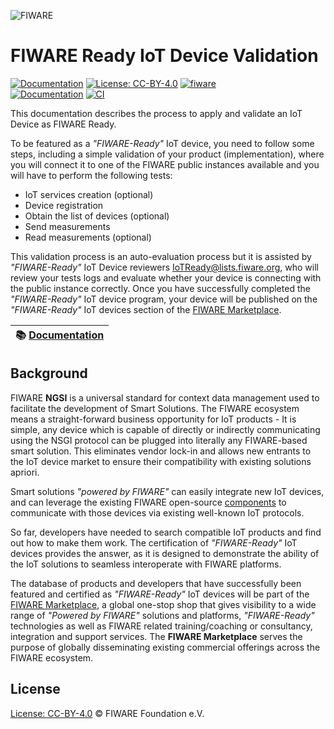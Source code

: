 ![FIWARE](https://fiware.github.io/specifications/img/fiware.png)

# FIWARE Ready IoT Device Validation

[![Documentation](https://nexus.lab.fiware.org/repository/raw/public/badges/chapters/documentation.svg)](https://fiware-marketplace.readthedocs.io)
[![License: CC-BY-4.0](https://img.shields.io/github/license/FIWARE-Ops/docs.FIWARE-ready-IoT-Devices-Validation.svg)](https://creativecommons.org/licenses/by/4.0/)
[![fiware](https://nexus.lab.fiware.org/repository/raw/public/badges/stackoverflow/fiware.svg)](https://stackoverflow.com/questions/tagged/fiware)
<br/>
[![Documentation](https://img.shields.io/readthedocs/fiware-marketplace.svg)](https://fiware-marketplace.readthedocs.io)
[![CI](https://github.com/FIWARE-Ops/Marketplace/workflows/CI/badge.svg)](https://github.com/FIWARE-Ops/Marketplace/actions?query=workflow%3ACI)

This documentation describes the process to apply and validate an IoT Device as FIWARE Ready.

To be featured as a _"FIWARE-Ready"_ IoT device, you need to follow some steps, including a simple validation of your
product (implementation), where you will connect it to one of the FIWARE public instances available and you will have to
perform the following tests:

-   IoT services creation (optional)
-   Device registration
-   Obtain the list of devices (optional)
-   Send measurements
-   Read measurements (optional)

This validation process is an auto-evaluation process but it is assisted by _"FIWARE-Ready"_ IoT Device reviewers
[IoTReady@lists.fiware.org](mailto:IoTReady@lists.fiware.org), who will review your tests logs and evaluate whether your
device is connecting with the public instance correctly. Once you have successfully completed the _"FIWARE-Ready"_ IoT
device program, your device will be published on the _"FIWARE-Ready"_ IoT devices section of the
[FIWARE Marketplace](https://marketplace.fiware.org/pages/devices).

| :books: [Documentation](https://fiware-marketplace.readthedocs.io) |
| ------------------------------------------------------------------ |


## Background

FIWARE **NGSI** is a universal standard for context data management used to facilitate the development of Smart
Solutions. The FIWARE ecosystem means a straight-forward business opportunity for IoT products - It is simple, any
device which is capable of directly or indirectly communicating using the NSGI protocol can be plugged into literally
any FIWARE-based smart solution. This eliminates vendor lock-in and allows new entrants to the IoT device market to
ensure their compatibility with existing solutions apriori.

Smart solutions _"powered by FIWARE"_ can easily integrate new IoT devices, and can leverage the existing FIWARE
open-source [components](https://github.com/fiware/catalogue) to communicate with those devices via existing well-known
IoT protocols.

So far, developers have needed to search compatible IoT products and find out how to make them work. The certification
of _"FIWARE-Ready"_ IoT devices provides the answer, as it is designed to demonstrate the ability of the IoT solutions
to seamless interoperate with FIWARE platforms.

The database of products and developers that have successfully been featured and certified as _"FIWARE-Ready"_ IoT
devices will be part of the [FIWARE Marketplace](https://marketplace.fiware.org/pages/devices), a global one-stop shop
that gives visibility to a wide range of _"Powered by FIWARE"_ solutions and platforms, _"FIWARE-Ready"_ technologies as
well as FIWARE related training/coaching or consultancy, integration and support services. The **FIWARE Marketplace**
serves the purpose of globally disseminating existing commercial offerings across the FIWARE ecosystem.

## License

[License: CC-BY-4.0](LICENSE) © FIWARE Foundation e.V.
